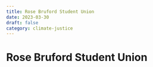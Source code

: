 ```yaml
---
title: Rose Bruford Student Union
date: 2023-03-30
draft: false
category: climate-justice
---
```

# Rose Bruford Student Union
